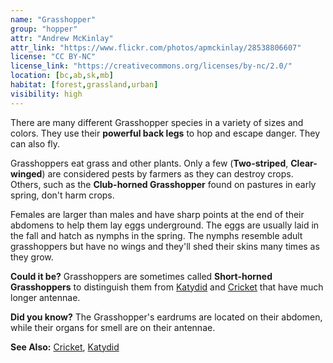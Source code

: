 ```yaml
---
name: "Grasshopper"
group: "hopper"
attr: "Andrew McKinlay"
attr_link: "https://www.flickr.com/photos/apmckinlay/28538806607"
license: "CC BY-NC"
license_link: "https://creativecommons.org/licenses/by-nc/2.0/"
location: [bc,ab,sk,mb]
habitat: [forest,grassland,urban]
visibility: high
---
```

There are many different Grasshopper species in a variety of sizes and colors. They use their **powerful back legs** to hop and escape danger. They can also fly.

Grasshoppers eat grass and other plants. Only a few (**Two-striped**, **Clear-winged**) are considered pests by farmers as they can destroy crops. Others, such as the **Club-horned Grasshopper** found on pastures in early spring, don't harm crops.

Females are larger than males and have sharp points at the end of their abdomens to help them lay eggs underground. The eggs are usually laid in the fall and hatch as nymphs in the spring. The nymphs resemble adult grasshoppers but have no wings and they'll shed their skins many times as they grow.

**Could it be?** Grasshoppers are sometimes called **Short-horned Grasshoppers** to distinguish them from [Katydid](/insects/katydid/) and [Cricket](/insects/cricket/) that have much longer antennae.

**Did you know?** The Grasshopper's eardrums are located on their abdomen, while their organs for smell are on their antennae.

<!-- generated, do not edit -->
**See Also:**
[Cricket](/insects/cricket/),
[Katydid](/insects/katydid/)
